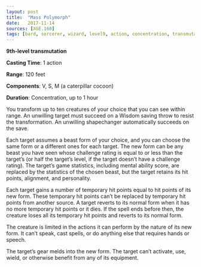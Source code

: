 ```yaml
---
layout: post
title:  "Mass Polymorph"
date:   2017-11-14
sources: [XGE.160]
tags: [bard, sorcerer, wizard, level9, action, concentration, transmutation]
---
```


**9th-level transmutation**

**Casting Time**: 1 action

**Range**: 120 feet

**Components**: V, S, M (a caterpillar cocoon)

**Duration**: Concentration, up to 1 hour

You transform up to ten creatures of your choice that you can see within range. An unwilling target must succeed on a Wisdom saving throw to resist the transformation. An unwilling shapechanger automatically succeeds on the save.

Each target assumes a beast form of your choice, and you can choose the same form or a different ones for each target. The new form can be any beast you have seen whose challenge rating is equal to or less than the target’s (or half the target’s level, if the target doesn’t have a challenge rating). The target’s game statistics, including mental ability score, are replaced by the statistics of the chosen beast, but the target retains its hit points, alignment, and personality.

Each target gains a number of temporary hit points equal to hit points of its new form. These temporary hit points can’t be replaced by temporary hit points from another source. A target reverts to its normal form when it has no more temporary hit points or it dies. If the spell ends before then, the creature loses all its temporary hit points and reverts to its normal form.

The creature is limited in the actions it can perform by the nature of its new form. It can’t speak, cast spells, or do anything else that requires hands or speech.

The target’s gear melds into the new form. The target can’t activate, use, wield, or otherwise benefit from any of its equipment.
